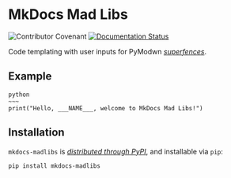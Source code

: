 # MkDocs Mad Libs

![Contributor Covenant](https://img.shields.io/badge/Contributor%20Covenant-2.1-4baaaa.svg)
[![Documentation Status](https://readthedocs.org/projects/mkdocs-madlibs/badge/?version=latest)](https://mkdocs-madlibs.readthedocs.io/en/latest/?badge=latest)

Code templating with user inputs for PyModwn [_superfences_](https://facelessuser.github.io/pymdown-extensions/extensions/superfences/).

## Example

```madlibs
python
~~~
print("Hello, ___NAME___, welcome to MkDocs Mad Libs!")
```

## Installation

`mkdocs-madlibs` is [_distributed through PyPI_](https://pypi.org/project/mkdocs-madlibs/),
and installable via `pip`:

```bash
pip install mkdocs-madlibs
```
